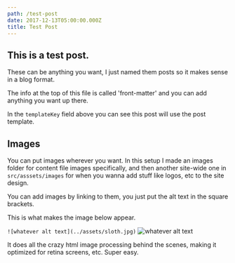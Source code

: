 ```yaml
---
path: /test-post
date: 2017-12-13T05:00:00.000Z
title: Test Post
---
```

## This is a test post.

These can be anything you want, I just named them posts so it makes sense in a blog format.

The info at the top of this file is called 'front-matter' and you can add anything you want up there.

In the `templateKey` field above you can see this post will use the post template.

## Images

You can put images wherever you want. In this setup I made an images folder for content file images specifically, and then another site-wide one in `src/asssets/images` for when you wanna add stuff like logos, etc to the site design.

You can add images by linking to them, you just put the alt text in the square brackets.

This is what makes the image below appear.

`![whatever alt text](../assets/sloth.jpg)` ![whatever alt text](../assets/sloth.jpg)

It does all the crazy html image processing behind the scenes, making it optimized for retina screens, etc. Super easy.
